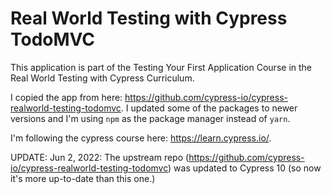 # Real World Testing with Cypress TodoMVC

This application is part of the Testing Your First Application Course in the Real World Testing with Cypress Curriculum.

I copied the app from here: <https://github.com/cypress-io/cypress-realworld-testing-todomvc>. I updated some of the packages to newer versions and I'm using `npm` as the package manager instead of `yarn`.

I'm following the cypress course here: <https://learn.cypress.io/>.

UPDATE: Jun 2, 2022: The upstream repo (<https://github.com/cypress-io/cypress-realworld-testing-todomvc>) was updated to Cypress 10 (so now it's more up-to-date than this one.)
